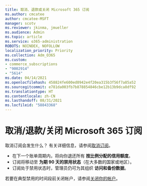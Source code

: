 ```yaml
---
title: 取消、退款或关闭 Microsoft 365 订阅
ms.author: cmcatee
author: cmcatee-MSFT
manager: scotv
ms.reviewer: jkinma, jmueller
ms.audience: Admin
ms.topic: article
ms.service: o365-administration
ROBOTS: NOINDEX, NOFOLLOW
localization_priority: Priority
ms.collection: Adm_O365
ms.custom:
- commerce_subscriptions
- "9002914"
- "5614"
ms.date: 04/14/2021
ms.openlocfilehash: 458824fe600ed0942e4f20ea315b3f56f7a85a52
ms.sourcegitcommit: e781da003fb7b878854846cbe12b13b9dca8df92
ms.translationtype: HT
ms.contentlocale: zh-CN
ms.lasthandoff: 08/31/2021
ms.locfileid: "58843368"
---
```

# <a name="cancelrefundclose-your-microsoft-365-subscription"></a>取消/退款/关闭 Microsoft 365 订阅

取消订阅会发生什么？ 有关详细信息，请参阅[取消订阅](https://docs.microsoft.com/microsoft-365/commerce/subscriptions/cancel-your-subscription?view=o365-worldwide)。

- 在下一个账单周期内，将向你退还所有 **按比例分配的信用额度**。
- 订阅将移动至 **为期 90 天的禁用状态**（在大多数的国家或地区）。
- 订阅处于禁用状态时，管理员仍可为其组织 **访问和备份数据**。

若要在典型禁用的时间段前关闭帐户，请参阅[关闭你的帐户](https://docs.microsoft.com/microsoft-365/commerce/close-your-account?view=o365-worldwide)。
